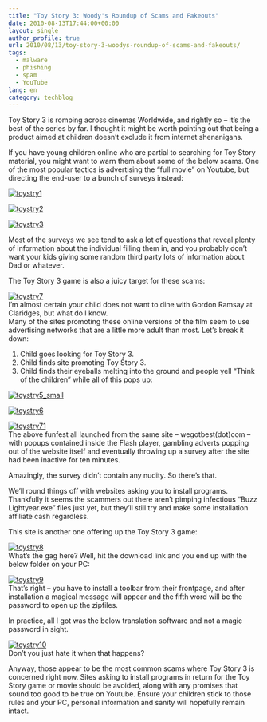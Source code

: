 ```yaml
---
title: "Toy Story 3: Woody's Roundup of Scams and Fakeouts"
date: 2010-08-13T17:44:00+00:00
layout: single
author_profile: true
url: 2010/08/13/toy-story-3-woodys-roundup-of-scams-and-fakeouts/
tags:
  - malware
  - phishing
  - spam
  - YouTube
lang: en
category: techblog
---
```

Toy Story 3 is romping across cinemas Worldwide, and rightly so – it’s the best of the series by far. I thought it might be worth pointing out that being a product aimed at children doesn’t exclude it from internet shenanigans.

If you have young children online who are partial to searching for Toy Story material, you might want to warn them about some of the below scams. One of the most popular tactics is advertising the “full movie” on Youtube, but directing the end-user to a bunch of surveys instead:

[![toystry1](http://lh4.ggpht.com/_vaUVXcmC3OI/TGV1KRcJlJI/AAAAAAAACTk/AsQPjMd4K_4/toystry1_thumb%5B2%5D.gif?imgmax=800 "toystry1")](http://lh6.ggpht.com/_vaUVXcmC3OI/TGV00nAmOXI/AAAAAAAACTg/ggN9zKZO0CQ/s1600-h/toystry1%5B4%5D.gif) 

[![toystry2](http://lh3.ggpht.com/_vaUVXcmC3OI/TGV1Te5EWgI/AAAAAAAACTs/zsd2fA34cZE/toystry2_thumb%5B2%5D.gif?imgmax=800 "toystry2")](http://lh6.ggpht.com/_vaUVXcmC3OI/TGV1NRJDCkI/AAAAAAAACTo/SwZUescEO9k/s1600-h/toystry2%5B4%5D.gif) 

[![toystry3](http://lh4.ggpht.com/_vaUVXcmC3OI/TGV2Nzw_9-I/AAAAAAAACT0/seXdlf53pAY/toystry3_thumb%5B2%5D.gif?imgmax=800 "toystry3")](http://lh5.ggpht.com/_vaUVXcmC3OI/TGV2FeIWxVI/AAAAAAAACTw/VgNOiRBQaGI/s1600-h/toystry3%5B4%5D.gif) 

Most of the surveys we see tend to ask a lot of questions that reveal plenty of information about the individual filling them in, and you probably don’t want your kids giving some random third party lots of information about Dad or whatever.

The Toy Story 3 game is also a juicy target for these scams:

[![toystry7](http://lh6.ggpht.com/_vaUVXcmC3OI/TGV2Zli-AlI/AAAAAAAACT8/N0MzpaOgUek/toystry7_thumb%5B2%5D.gif?imgmax=800 "toystry7")](http://lh3.ggpht.com/_vaUVXcmC3OI/TGV2US6MppI/AAAAAAAACT4/kn60ExYGlBg/s1600-h/toystry7%5B4%5D.gif)  
I’m almost certain your child does not want to dine with Gordon Ramsay at Claridges, but what do I know.  
Many of the sites promoting these online versions of the film seem to use advertising networks that are a little more adult than most. Let’s break it down:  
1) Child goes looking for Toy Story 3.  
2) Child finds site promoting Toy Story 3.  
3) Child finds their eyeballs melting into the ground and people yell “Think of the children” while all of this pops up:

[![toystry5_small](http://lh6.ggpht.com/_vaUVXcmC3OI/TGV8WIsExXI/AAAAAAAACUI/lAVhtsaoO0M/toystry5_small_thumb%5B2%5D.jpg?imgmax=800 "toystry5_small")](http://lh4.ggpht.com/_vaUVXcmC3OI/TGV2gJuWlqI/AAAAAAAACUA/-WzbeJbIRlI/s1600-h/toystry5_small%5B4%5D.jpg) 

[![toystry6](http://lh6.ggpht.com/_vaUVXcmC3OI/TGV8m-9hYdI/AAAAAAAACUQ/q4__UgS-VOI/toystry6_thumb%5B2%5D.jpg?imgmax=800 "toystry6")](http://lh6.ggpht.com/_vaUVXcmC3OI/TGV8c2mpVqI/AAAAAAAACUM/pniQUkQikUI/s1600-h/toystry6%5B4%5D.jpg) 

[![toystry71](http://lh4.ggpht.com/_vaUVXcmC3OI/TGV8zNzG7cI/AAAAAAAACUY/oc6IdhTikMo/toystry71_thumb%5B3%5D.gif?imgmax=800 "toystry71")](http://lh4.ggpht.com/_vaUVXcmC3OI/TGV8rAU-QuI/AAAAAAAACUU/zkHuGraXlN0/s1600-h/toystry71%5B5%5D.gif)   
The above funfest all launched from the same site – wegotbest(dot)com – with popups contained inside the Flash player, gambling adverts popping out of the website itself and eventually throwing up a survey after the site had been inactive for ten minutes. 

Amazingly, the survey didn’t contain any nudity. So there’s that.

We’ll round things off with websites asking you to install programs. Thankfully it seems the scammers out there aren’t pimping infectious “Buzz Lightyear.exe” files just yet, but they’ll still try and make some installation affiliate cash regardless.

This site is another one offering up the Toy Story 3 game:

[![toystry8](http://lh4.ggpht.com/_vaUVXcmC3OI/TGV892RHdDI/AAAAAAAACUg/G9WAXuwZ6_Q/toystry8_thumb%5B2%5D.gif?imgmax=800 "toystry8")](http://lh3.ggpht.com/_vaUVXcmC3OI/TGV84w9SUgI/AAAAAAAACUc/S-M8ZJwJPGg/s1600-h/toystry8%5B4%5D.gif)  
What’s the gag here? Well, hit the download link and you end up with the below folder on your PC:

[![toystry9](http://lh5.ggpht.com/_vaUVXcmC3OI/TGV9GdEKG6I/AAAAAAAACUo/QZxthScoM2E/toystry9_thumb%5B2%5D.gif?imgmax=800 "toystry9")](http://lh4.ggpht.com/_vaUVXcmC3OI/TGV9BxqbumI/AAAAAAAACUk/67yNxZb55-0/s1600-h/toystry9%5B4%5D.gif)  
That’s right – you have to install a toolbar from their frontpage, and after installation a magical message will appear and the fifth word will be the password to open up the zipfiles.

In practice, all I got was the below translation software and not a magic password in sight.

[![toystry10](http://lh5.ggpht.com/_vaUVXcmC3OI/TGV9W1KwE9I/AAAAAAAACUw/C1v7lDHOPUA/toystry10_thumb%5B2%5D.gif?imgmax=800 "toystry10")](http://lh6.ggpht.com/_vaUVXcmC3OI/TGV9SRnv4LI/AAAAAAAACUs/QKrrttNoavs/s1600-h/toystry10%5B4%5D.gif)  
Don’t you just hate it when that happens?

Anyway, those appear to be the most common scams where Toy Story 3 is concerned right now. Sites asking to install programs in return for the Toy Story game or movie should be avoided, along with any promises that sound too good to be true on Youtube. Ensure your children stick to those rules and your PC, personal information and sanity will hopefully remain intact.